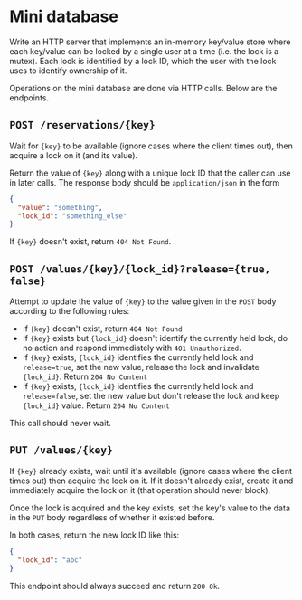 # Mini database

Write an HTTP server that implements an in-memory key/value store where each key/value can be
locked by a single user at a time (i.e. the lock is a mutex). Each lock is identified
by a lock ID, which the user with the lock uses to identify ownership of it.

Operations on the mini database are done via HTTP calls. Below are the endpoints.

## `POST /reservations/{key}`

Wait for `{key}` to be available (ignore cases where the client times out),
then acquire a lock on it (and its value).

Return the value of `{key}` along with a unique lock ID that the caller can use in later calls.
The response body should be `application/json` in the form

```json
{
  "value": "something",
  "lock_id": "something_else"
}
```

If `{key}` doesn't exist, return `404 Not Found`.

## `POST /values/{key}/{lock_id}?release={true, false}`

Attempt to update the value of `{key}` to the value given in the `POST` body according to
the following rules:

- If `{key}` doesn't exist, return `404 Not Found`
- If `{key}` exists but `{lock_id}` doesn't identify the currently held lock, do no action and respond immediately with `401 Unauthorized`.
- If `{key}` exists, `{lock_id}` identifies the currently held lock and `release=true`,
set the new value, release the lock and invalidate `{lock_id}`. Return `204 No Content`
- If `{key}` exists, `{lock_id}` identifies the currently held lock and `release=false`,
set the new value but don't release the lock and keep `{lock_id}` value. Return `204 No Content`

This call should never wait.

## `PUT /values/{key}`

If `{key}` already exists, wait until it's available (ignore cases where the client times out)
then acquire the lock on it. If it doesn't already exist, create it and immediately acquire
the lock on it (that operation should never block).

Once the lock is acquired and the key exists, set the key's value to the data in the `PUT` body regardless of whether it existed before.

In both cases, return the new lock ID like this:

```json
{
  "lock_id": "abc"
}
```

This endpoint should always succeed and return `200 Ok`.
